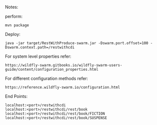 Notes:

perform: 
		
	mvn package

Deploy: 

	java -jar target/RestWithProduce-swarm.jar -Dswarm.port.offset=100 -Dswarm.context.path=/restwithcdi

For system level properties refer: 

	https://wildfly-swarm.gitbooks.io/wildfly-swarm-users-guide/content/configuration_properties.html 

For different configuration methods refer: 
	
	https://reference.wildfly-swarm.io/configuration.html 

End Points: 
	
	localhost:<port>/restwithcdi 
	localhost:<port>/restwithcdi/rest/book 
	localhost:<port>/restwithcdi/rest/book/FICTION 
	localhost:<port>/restwithcdi/rest/book/SUSPENSE 
